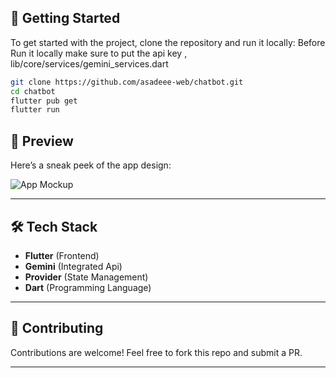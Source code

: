 ## 🚀 Getting Started

To get started with the project, clone the repository and run it locally:
Before Run it locally make sure to put the api key , lib/core/services/gemini_services.dart

```bash
git clone https://github.com/asadeee-web/chatbot.git
cd chatbot
flutter pub get
flutter run

```

## 📱 Preview

Here’s a sneak peek of the app design:

![App Mockup](mockup.png)

---


## 🛠️ Tech Stack

- **Flutter** (Frontend)  
- **Gemini** (Integrated Api)  
- **Provider** (State Management)  
- **Dart** (Programming Language)  

---

## 🤝 Contributing

Contributions are welcome! Feel free to fork this repo and submit a PR.

---


